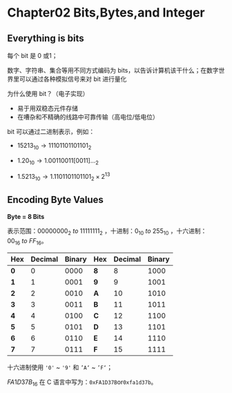 <head>
    <script src="https://cdn.mathjax.org/mathjax/latest/MathJax.js?config=TeX-AMS-MML_HTMLorMML" type="text/javascript"></script>
    <script type="text/x-mathjax-config">
        MathJax.Hub.Config({
            tex2jax: {
            skipTags: ['script', 'noscript', 'style', 'textarea', 'pre'],
            inlineMath: [['$','$']]
            }
        });
    </script>
</head>

# Chapter02 Bits,Bytes,and Integer

## Everything is bits

每个 bit 是 0 或1；

数字、字符串、集合等用不同方式编码为 bits，以告诉计算机该干什么；在数字世界里可以通过各种模拟信号来对 bit 进行量化

为什么使用 bit？（电子实现）

- 易于用双稳态元件存储
- 在嘈杂和不精确的线路中可靠传输（高电位/低电位）

bit 可以通过二进制表示，例如：

- $15213_{10}\rightarrow11101101101101_{2}$

- $1.20_{10}\rightarrow 1.00110011[0011]..._{2}$

- $1.5213_{10}\rightarrow 1.1101101101101_2\times2^{13}$

## Encoding Byte Values

**Byte = 8 Bits**

表示范围：$00000000_2\ to\ 11111111_2$ ，十进制：$0_{10}\ to\ 255_{10}$ ，十六进制：$00_{16}\ to\ FF_{16}$。

| Hex   | Decimal | Binary | Hex   | Decimal | Binary |
| ----- | ------- | ------ | ----- | ------- | ------ |
| **0** | 0       | 0000   | **8** | 8       | 1000   |
| **1** | 1       | 0001   | **9** | 9       | 1001   |
| **2** | 2       | 0010   | **A** | 10      | 1010   |
| **3** | 3       | 0011   | **B** | 11      | 1011   |
| **4** | 4       | 0100   | **C** | 12      | 1100   |
| **5** | 5       | 0101   | **D** | 13      | 1101   |
| **6** | 6       | 0110   | **E** | 14      | 1110   |
| **7** | 7       | 0111   | **F** | 15      | 1111   |

十六进制使用 `'0'` ~ `'9'` 和 `’A‘` ~ `’F‘`；

$FA1D37B_{16}$ 在 C 语言中写为：`0xFA1D37B`or`0xfa1d37b`。
